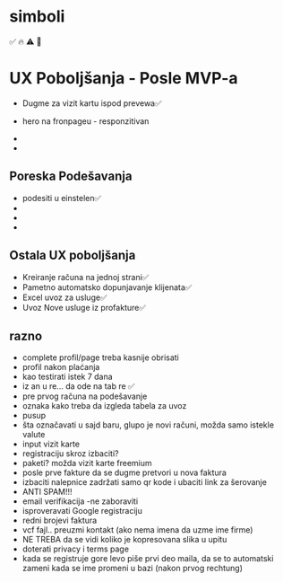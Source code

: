 # simboli 
✅   🔥    ⚠️  🚫


# UX Poboljšanja - Posle MVP-a
-  Dugme za vizit kartu ispod prevewa✅
-  hero na fronpageu - responzitivan
-  

- 
## Poreska Podešavanja
-  podesiti u einstelen✅
-  
-  
-  

## Ostala UX poboljšanja
- Kreiranje računa na jednoj strani✅
- Pametno automatsko dopunjavanje klijenata✅
- Excel uvoz za usluge✅
- Uvoz Nove usluge iz profakture✅

## razno
- complete profil/page treba kasnije obrisati 
- profil nakon plaćanja
- kao testirati istek 7 dana
- iz an u re... da ode na tab re ✅
- pre prvog računa na podešavanje
- oznaka kako treba da izgleda tabela za uvoz
- pusup
- šta označavati u sajd baru, glupo je novi računi, možda samo istekle valute
- input vizit karte
- registraciju skroz izbaciti?
- paketi? možda vizit karte freemium
- posle prve fakture da se dugme pretvori u nova faktura
- izbaciti nalepnice zadržati samo qr kode i ubaciti link za šerovanje
- ANTI SPAM!!!
- email verifikacija -ne zaboraviti
- isproveravati Google registraciju
- redni brojevi faktura
- vcf fajl.. preuzmi kontakt (ako nema imena da uzme ime firme)
- NE TREBA da se vidi koliko je kopresovana slika u upitu
- doterati privacy i terms page
- kada se registruje gore levo piše prvi deo maila, da se to automatski zameni kada se ime promeni u bazi (nakon prvog rechtung)
